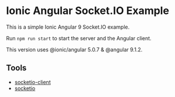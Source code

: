 # Ionic Angular Socket.IO Example

This is a simple Ionic Angular 9 Socket.IO example.

Run `npm run start` to start the server and the Angular client.

This version uses @ionic/angular 5.0.7 & @angular 9.1.2.

## Tools

- [socketio-client](https://github.com/socketio/socket.io-client)
- [socketio](https://github.com/socketio/socket.io)
